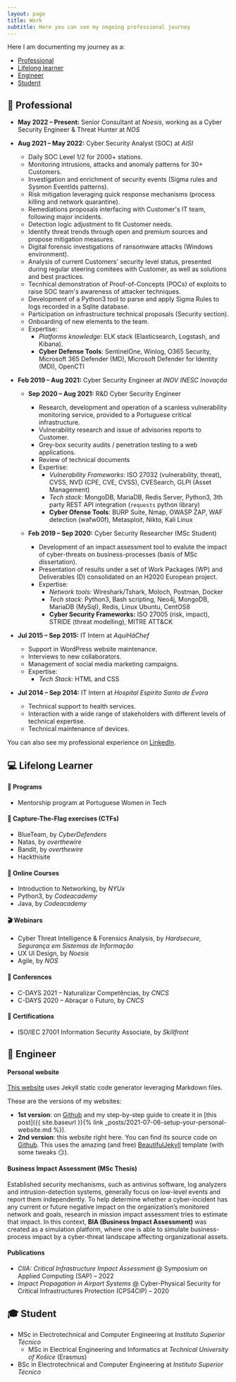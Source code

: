 ```yaml
---
layout: page
title: Work
subtitle: Here you can see my ongoing professional journey
---
```


Here I am documenting my journey as a:

* [Professional](#-professional)
* [Lifelong learner](#-lifelong-learner)
* [Engineer](#-engineer)
* [Student](#-student)

## 💼 Professional

- **May 2022 – Present:** Senior Consultant at *Noesis*, working as a Cyber Security Engineer & Threat Hunter at *NOS*

- **Aug 2021 – May 2022:** Cyber Security Analyst (SOC) at *AISI*
  * Daily SOC Level 1/2 for 2000+ stations.
  * Monitoring intrusions, attacks and anomaly patterns for 30+ Customers.
  * Investigation and enrichment of security events (Sigma rules and Sysmon EventIds patterns).
  * Risk mitigation leveraging quick response mechanisms (process killing and network quarantine).
  * Remediations proposals interfacing with Customer's IT team, following major incidents.
  * Detection logic adjustment to fit Customer needs.
  * Identify threat trends through open and premium sources and propose mitigation measures.
  * Digital forensic investigations of ransomware attacks (Windows environment).
  * Analysis of current Customers' security level status, presented during regular steering comitees with Customer, as well as solutions and best practices.
  * Tecnhical demonstration of Proof-of-Concepts (POCs) of exploits to raise SOC team's awareness of attacker techniques.
  * Development of a Python3 tool to parse and apply Sigma Rules to logs recorded in a Sqlite database.
  * Participation on infrastructure technical proposals (Security section).
  * Onboarding of new elements to the team.
  * Expertise:
    * *Platforms knowledge*:  ELK stack (Elasticsearch, Logstash, and Kibana).
    * **Cyber Defense Tools**: SentinelOne, Winlog, O365 Security, Microsoft 365 Defender (MD), Microsoft Defender for Identity (MDI), OpenCTI 
  
  

- **Feb 2019 – Aug 2021:** Cyber Security Engineer at *INOV INESC Inovação*

  * **Sep 2020 – Aug 2021:** R&D Cyber Security Engineer
    * Research, development and operation of a scanless vulnerability monitoring service, provided to a Portuguese critical infrastructure.
    * Vulnerability research and issue of advisories reports to Customer.
    * Grey-box security audits / penetration testing to a web applications.
    * Review of technical documents
    * Expertise:
      * *Vulnerability Frameworks:* ISO 27032 (vulnerability, threat), CVSS, NVD (CPE, CVE, CVSS), CVESearch, GLPI (Asset Management)
      * *Tech stack*: MongoDB, MariaDB, Redis Server, Python3, 3th party REST API integration (`requests` python library)
      * **Cyber Ofense Tools**: BURP Suite, Nmap, OWASP ZAP, WAF detection (wafw00f), Metasploit, Nikto, Kali Linux

  * **Feb 2019 – Sep 2020:** Cyber Security Researcher (MSc Student)
    * Development of an impact assessment tool to evalute the impact of cyber-threats on business-processes (basis of MSc dissertation).
    * Presentation of results under a set of Work Packages (WP) and Deliverables (D) consolidated on an H2020 European project.
    * Expertise:
      * *Network tools:* Wireshark/Tshark, Moloch, Postman, Docker
      * *Tech stack*: Python3, Bash scripting, Neo4j, MongoDB, MariaDB (MySql), Redis, Linux Ubuntu, CentOS8
      * **Cyber Security Frameworks:** ISO 27005 (risk, impact), STRIDE (threat modelling), MITRE ATT&CK

- **Jul 2015 – Sep 2015:** IT Intern at *AquiHáChef*
  * Support in WordPress website maintenance.
  * Interviews to new collaborators.
  * Management of social media marketing campaigns.
  * Expertise:
    * *Tech Stack:* HTML and CSS


- **Jul 2014 – Sep 2014:** IT Intern at *Hospital Espírito Santo de Évora*
  * Technical support to health services.
  * Interaction with a wide range of stakeholders with different levels of technical expertise.
  * Technical maintenance of devices.


You can also see my professional experience on <a href="https://linkedin.com/in/{{ site.social-network-links.linkedin }}">LinkedIn</a>.

## 💻 Lifelong Learner

#### 📅 Programs
* Mentorship program at Portuguese Women in Tech

#### 🚩 Capture-The-Flag exercises (CTFs)
* BlueTeam, by *CyberDefenders*
* Natas, by *overthewire*
* Bandit, by *overthewire*
* Hackthisite

#### 🎫 Online Courses
* Introduction to Networking, by *NYUx*
* Python3, by *Codeacademy*
* Java, by *Codeacademy*

#### 🎬 Webinars
* Cyber Threat Intelligence & Forensics Analysis, by *Hardsecure, Segurança em Sistemas de Informação*
* UX UI Design, by *Noesis*
* Agile, by *NOS*

#### 🎤 Conferences
* C-DAYS 2021 – Naturalizar Competências, by *CNCS*
* C-DAYS 2020 – Abraçar o Futuro, by *CNCS*

#### 📜 Certifications
* ISO/IEC 27001 Information Security Associate, by *Skillfront*



## 📐 Engineer
#### Personal website
[This website](https://olgacarvalho.github.io/) uses Jekyll static code generator leveraging Markdown files.

These are the versions of my websites:
  * **1st version**: on [Github](https://github.com/OlgaCarvalho/first_personal_website) and my step-by-step guide to create it in [this post]({{ site.baseurl }}{% link _posts/2021-07-06-setup-your-personal-website.md %}).
  * **2nd version**: this website right here. You can find its source code on [Github](https://github.com/OlgaCarvalho/olgacarvalho.github.io). This uses the amazing (and free) [BeautifulJekyll](https://beautifuljekyll.com/) template (with some tweaks 😏).

#### Business Impact Assessment (MSc Thesis)
Established security mechanisms, such as antivirus software, log analyzers and intrusion-detection systems, generally focus on low-level events and report them independently.
To help determine whether a cyber-incident has any current or future negative impact on the organization’s monitored network and goals, research in mission impact assessment tries to estimate that impact.
In this context, **BIA (Business Impact Assessment)** was created as a simulation platform, where one is able to simulate business-process impact by a cyber-threat landscape affecting organizational assets.

#### Publications

* *CIIA: Critical Infrastructure Impact Assessment* @ Symposium on Applied Computing (SAP) – 2022
* *Impact Propagation in Airport Systems* @ Cyber-Physical Security for Critical Infrastructures Protection (CPS4CIP) – 2020


## 🎓 Student

* MSc in Electrotechnical and Computer Engineering at *Instituto Superior Técnico*
    * MSc in Electrical Engineering and Informatics at *Technical University of Košice* (Erasmus)
* BSc in Electrotechnical and Computer Engineering at *Instituto Superior Técnico*
